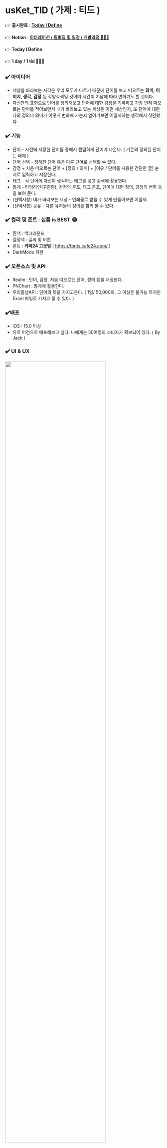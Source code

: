 

<br></br>

# usKet_TID ( 가제 : 티드 )

👉 **출시완료** : **[Today I Define](https://apps.apple.com/kr/app/%ED%8B%B0%EB%93%9C-%EB%82%98%EB%8A%94-%EC%9D%B4%EA%B1%B8-%EC%9D%B4%EB%A0%87%EA%B2%8C-%EB%B6%80%EB%A5%B4%EA%B8%B0%EB%A1%9C-%ED%96%88%EB%8B%A4/id1597847159)**

 👉 **Notion** : **[이터레이션 / 팀빌딩 및 일정 / 개발과정 🧑🏻‍💻](https://jasper-atom-7c6.notion.site/a815c7d1282143f1bdcca2bd7eda7c16)**

 👉  **Today I Define**

 👉  **1 day  / 1 tid 🏃🏻‍♂️**

### ✔️ 아이디어

- 세상을 바라보는 시각은 우리 모두가 다르기 때문에 단어를 보고 떠오르는 **의미, 이미지, 생각, 감정** 등 각양각색일 것이며 시간이 지남에 따라 변하기도 할 것이다.
- 자신만의 표현으로 단어를 정의해보고 단어에 대한 감정을 기록하고 가장 먼저 떠오르는 단어를 적어보면서 내가 바라보고 있는 세상은 어떤 세상인지, 또 단어에 대한 나의 정의나 의미가 어떻게 변화해 가는지 알아가보면 어떨까하는 생각에서 착안했다.

### ✔️ 기능

- 단어 - 사전에 저장한 단어들 중에서 랜덤하게 단어가 나온다. ( 기존의 정의된 단어는 배제 )
- 단어 선택 - 정해진 단어 혹은 다른 단어로 선택할 수 있다.
- 감정 + 처음 떠오르는 단어 + [정의 / 의미] + [이유 / 단어를 사용한 간단한 글] 순서로 입력하고 저장한다.
- 태그 - 각 단어에 자신이 생각하는 태그를 넣고 검색에 활용한다.
- 통계 - 타임라인(꾸준함), 감정의 분포, 태그 분포, 단어에 대한 정의, 감정의 변화 등을 보여 준다.
- (선택사항) 내가 바라보는 세상 - 인쇄물로 받을 수 있게 만들어보면 어떨까.
- (선택사항) 공유 - 다른 유저들의 정의를 함께 볼 수 있다.

### ✔️ 컬러 및 폰트 : 심플 is BEST 😂

- 흰색 : 백그라운드
- 검정색 : 글씨 및 버튼
- 폰트 : **카페24 고운밤** [ https://fonts.cafe24.com/ ]
- DarkMode 지원
### ✔️ 오픈소스 및 API

- Realm : 단어, 감정, 처음 떠오르는 단어, 정의 등을 저장한다.
- PNChart : 통계에 활용한다.
- 우리말샘API : 단어의 뜻을 가지고온다. ( 1일/ 50,000회, 그 이상은 불가능 하지만 Excel 파일로 가지고 올 수 있다. )

### ✔️**배포**
- iOS : 15.0 이상
- 유료 버전으로 배포해보고 싶다. 나에게는 50여명의 소비자가 확보되어 있다. ( By Jack )

### ✔️ UI & UX

<img src="https://user-images.githubusercontent.com/53691249/142445742-40080331-31ec-4ead-8e04-88babdbe90bd.jpg" width="80%" height="80%">


- 메인, 통계, 설정 : TabBar
- 메인 : TableView
- 우측 상단 버튼 : 단어 추천, 선택 → Editor Page ( 사진과 다름 )
- 통계 : PNChart를 이용 Card 형태의 UI 
<br></br>


